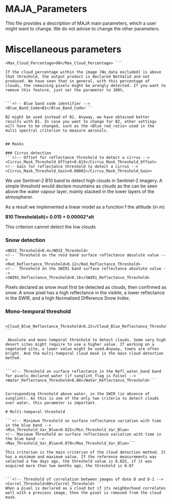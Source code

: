 # MAJA_Parameters

This file provides a description of MAJA main parameters, which a user might want to change. We do not advise to change the other parameters.

# Miscellaneous parameters

``` <!-- Maximum percentage of cloudy pixels for the product to be considered as valid (in percentage) -->
<Max_Cloud_Percentage>90</Max_Cloud_Percentage> ```

If the cloud percentage within the image (No_data excluded) is above that threshold, the output product is declared NotValid and not produced. We have seen that in general, with this percentage of clouds, the remaining pixels might be wrongly detected. If you want to remove this feature, just ser the parameter to 100%.


```<!-- Blue band code identifier --> <Blue_Band_Code>B1</Blue_Band_Code>```

B2 might be used instead of B1. Anyway, we have obtained better results with B1. In case you want to change for B2, other settings will have to be changed, such as the <Blue_red_ratio> used in the multi spectral criterion to measure aerosols. 


## Masks

### Cirrus detection
```<!-- Offset for reflectance threshold to detect a cirrus -->
<Cirrus_Mask_Threshold_Offset>0.015</Cirrus_Mask_Threshold_Offset>
<!-- Gain for reflectance threshold to detect a cirrus -->
<Cirrus_Mask_Threshold_Gain>0.00002</Cirrus_Mask_Threshold_Gain>
```

We use Sentinel-2 B10 band to detect high clouds in Sentinel-2 imagery. A simple threshold would declare mountains as clouds as the can be seen above the water vapour layer, mainly stacked in the lower layers of the atmospherer.

As a result we implemented a linear model as a function f the altitude (in m)

**B10 Threshold(alt)= 0.015 + 0.00002*alt**

This criterion cannot detect the low clouds

### Snow detection
```<!--  Threshold on surface reflectance in the blue band -->
<NDSI_Threshold>0.4</NDSI_Threshold>
<!--  Threshold on the resd band surface reflectance absolute value -->
<Red_Reflectance_Threshold>0.12</Red_Reflectance_Threshold>
<!--  Threshold on the SWIR1 band surface reflectance absolute value -->
<SWIR1_Reflectance_Threshold>0.16</SWIR1_Reflectance_Threshold>
```

Pixels declared as snow must first be detected as clouds, then confirmed as snow. A snow pixel has a high reflectance in the visible, a lower reflectance in the SWIR, and a high Normalised Difference Snow Index.

### Mono-temporal threshold
```<!-- Threshold on surface reflectance in the blue band -->
 <Cloud_Blue_Reflectance_Threshold>0.22</Cloud_Blue_Reflectance_Threshold> ```
 
 Absolute and mono temporal threshold to detect clouds. Some very high desert sites might require to use a higher value. If working on a vegetated site, a lower value might be used.Anyway, towns are often bright. And the multi-temporal cloud mask is the main cloud detection method. 


```<!-- Threshold on surface reflectance in the Refl_water_band band for pixels declared water (if sunglint_flag is False) -->
<Water_Reflectance_Threshold>0.08</Water_Reflectance_Threshold>```


Corresponding threshold above water, in the SWIR (in absence of sunglint). As this is one of the only two criteria to detect clouds over water, this parameter is important.

# Multi-temporal threshold

```<!-- Minimum Threshold on surface reflectance variation with time in the blue band -->
<Min_Threshold_Var_Blue>0.025</Min_Threshold_Var_Blue>
<!-- Maximum Threshold on surface reflectance variation with time in the blue band -->
<Max_Threshold_Var_Blue>0.070</Max_Threshold_Var_Blue>```

This criterion is the main criterion of the cloud detection method. It has a minimum and maximum value. If the reference measurements was selected a few days ago, the threshold value is 0.025, if it was acquired more than two months ago, the threshold is 0.07


```<!-- Threshold of correlation between images of date D and D-1 -->
<Correl_Threshold>80</Correl_Threshold> ```
When a pixel is declared as a cloud but if its neighborhood correlates well with a previous image, then the pixel is removed from the cloud mask.
